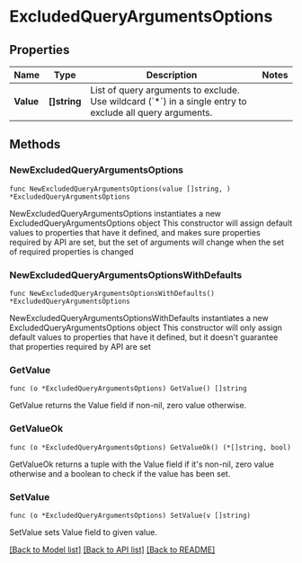 # ExcludedQueryArgumentsOptions

## Properties

Name | Type | Description | Notes
------------ | ------------- | ------------- | -------------
**Value** | **[]string** | List of query arguments to exclude. Use wildcard (&#x60;*&#x60;) in a single entry to exclude all query arguments. | 

## Methods

### NewExcludedQueryArgumentsOptions

`func NewExcludedQueryArgumentsOptions(value []string, ) *ExcludedQueryArgumentsOptions`

NewExcludedQueryArgumentsOptions instantiates a new ExcludedQueryArgumentsOptions object
This constructor will assign default values to properties that have it defined,
and makes sure properties required by API are set, but the set of arguments
will change when the set of required properties is changed

### NewExcludedQueryArgumentsOptionsWithDefaults

`func NewExcludedQueryArgumentsOptionsWithDefaults() *ExcludedQueryArgumentsOptions`

NewExcludedQueryArgumentsOptionsWithDefaults instantiates a new ExcludedQueryArgumentsOptions object
This constructor will only assign default values to properties that have it defined,
but it doesn't guarantee that properties required by API are set

### GetValue

`func (o *ExcludedQueryArgumentsOptions) GetValue() []string`

GetValue returns the Value field if non-nil, zero value otherwise.

### GetValueOk

`func (o *ExcludedQueryArgumentsOptions) GetValueOk() (*[]string, bool)`

GetValueOk returns a tuple with the Value field if it's non-nil, zero value otherwise
and a boolean to check if the value has been set.

### SetValue

`func (o *ExcludedQueryArgumentsOptions) SetValue(v []string)`

SetValue sets Value field to given value.



[[Back to Model list]](../README.md#documentation-for-models) [[Back to API list]](../README.md#documentation-for-api-endpoints) [[Back to README]](../README.md)


